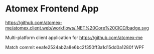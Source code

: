# Atomex Frontend App

https://github.com/atomex-me/atomex.client.web/workflows/.NET%20Core%20CICD/badge.svg

Multi-platform client application for https://github.com/atomex-me

Match commit eeafe2524ab2a8e6bc2f350ff3a1d15dd0a1280f WPF
